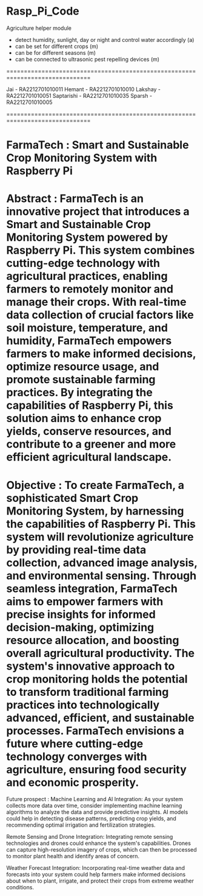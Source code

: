 # Rasp_Pi_Code

Agriculture helper module

- detect humidity, sunlight, day or night and control water accordingly (a)
- can be set for different crops (m)
- can be for different seasons (m)
- can be connected to ultrasonic pest repelling devices (m)

==============================================================================

Jai - RA2212701010011
Hemant - RA2212701010010
Lakshay - RA2212701010051
Saptarishi - RA2212701010035
Sparsh - RA2212701010005

==============================================================================

FarmaTech : Smart and Sustainable Crop Monitoring System with Raspberry Pi
==============================================================================
Abstract : FarmaTech is an innovative project that introduces a Smart and Sustainable Crop Monitoring System powered by Raspberry Pi. This system combines cutting-edge technology with agricultural practices, enabling farmers to remotely monitor and manage their crops. With real-time data collection of crucial factors like soil moisture, temperature, and humidity, FarmaTech empowers farmers to make informed decisions, optimize resource usage, and promote sustainable farming practices. By integrating the capabilities of Raspberry Pi, this solution aims to enhance crop yields, conserve resources, and contribute to a greener and more efficient agricultural landscape.
==============================================================================
Objective : To create FarmaTech, a sophisticated Smart Crop Monitoring System, by harnessing the capabilities of Raspberry Pi. This system will revolutionize agriculture by providing real-time data collection, advanced image analysis, and environmental sensing. Through seamless integration, FarmaTech aims to empower farmers with precise insights for informed decision-making, optimizing resource allocation, and boosting overall agricultural productivity. The system's innovative approach to crop monitoring holds the potential to transform traditional farming practices into technologically advanced, efficient, and sustainable processes. FarmaTech envisions a future where cutting-edge technology converges with agriculture, ensuring food security and economic prosperity.
==============================================================================
Future prospect :
Machine Learning and AI Integration: As your system collects more data over time, consider implementing machine learning algorithms to analyze the data and provide predictive insights. AI models could help in detecting disease patterns, predicting crop yields, and recommending optimal irrigation and fertilization strategies.

Remote Sensing and Drone Integration: Integrating remote sensing technologies and drones could enhance the system's capabilities. Drones can capture high-resolution imagery of crops, which can then be processed to monitor plant health and identify areas of concern.

Weather Forecast Integration: Incorporating real-time weather data and forecasts into your system could help farmers make informed decisions about when to plant, irrigate, and protect their crops from extreme weather conditions.

